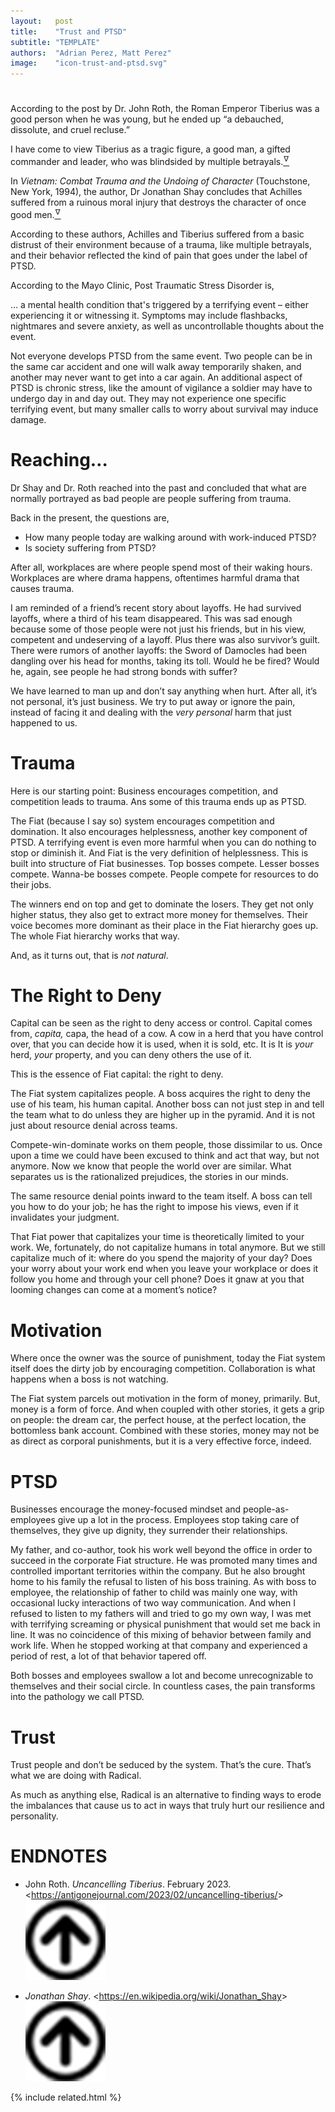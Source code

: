 ```yaml
---
layout:   post
title:    "Trust and PTSD"
subtitle: "TEMPLATE"
authors:  "Adrian Perez, Matt Perez"
image:    "icon-trust-and-ptsd.svg"
---
```


<div style="display:none;">
 <p>As a young person, the Roman Emperor Tiberius was a good person, but he ended up “a debauched, dissolute, and cruel recluse.”</p>
</div>

<h1></h1>
 <p>According to the post by Dr. John Roth, the Roman Emperor Tiberius was a good person when he was young, but he ended up “a debauched, dissolute, and cruel recluse.”</p>
  <div class="_citation">
   <p>I have come to view Tiberius as a tragic figure, a good man, a gifted commander and leader, who was blindsided by multiple betrayals.<a href="#en01"><sup id="bm01">&hairsp;&nabla;&hairsp;</sup></a></p>
  </div>
 <p>In <em>Vietnam: Combat Trauma and the Undoing of Character</em> (Touchstone, New York, 1994), the author, Dr Jonathan Shay concludes that Achilles <span class="_quotespan">suffered from a ruinous moral injury that destroys the character of once good men.</span><a href="#en02"><sup id="bm02">&hairsp;&nabla;&hairsp;</sup></a></p>
 <p>According to these authors, Achilles and Tiberius suffered from a basic distrust of their environment because of a trauma, like multiple betrayals, and their behavior reflected the kind of pain that goes under the label of PTSD.</p>
 <p>According to the Mayo Clinic, Post Traumatic Stress Disorder is,</p>
  <div class="_citation">
   <p>&hellip; a mental health condition that's triggered by a terrifying event &ndash; either experiencing it or witnessing it. Symptoms may include flashbacks, nightmares and severe anxiety, as well as uncontrollable thoughts about the event.</p>
  </div>
 <p>Not everyone develops PTSD from the same event. Two people can be in the same car accident and one will walk away temporarily shaken, and another may never want to get into a car again. An additional aspect of PTSD is chronic stress, like the amount of vigilance a soldier may have to undergo day in and day out. They may not experience one specific terrifying event, but many smaller calls to worry about survival may induce damage.</p>

<h1>Reaching&hellip;</h1>
 <p>Dr Shay and Dr. Roth reached into the past and concluded that what are normally portrayed as <span class="_quotespan">bad people</span> are people suffering from trauma. </p>
 <p>Back in the present, the questions are,</p>
  <ul>
   <li>How many people today are walking around with work-induced PTSD?</li>
   <li>Is society suffering from PTSD?</li>
  </ul>
 <p>After all, workplaces are where people spend most of their waking hours. Workplaces are where drama happens, oftentimes harmful drama that causes trauma.</p>
 <p>I am reminded of a friend&rsquo;s recent story about layoffs. He had survived layoffs, where a third of his team disappeared. This was sad enough because some of those people were not just his friends, but in his view, competent and undeserving of a layoff. Plus there was also <span class="_quotespan">survivor&rsquo;s guilt.</span> There were rumors of another layoffs: the Sword of Damocles had been dangling over his head for months, taking its toll. Would he be fired? Would he, again, see people he had strong bonds with suffer?</p>
 <p>We have learned to <span class="_quotespan">man up</span> and <span class="_quotespan">don&rsquo;t say anything</span> when hurt. After all, <span class="_quotespan">it&rsquo;s not personal, it&rsquo;s just business.</span> We try to put away or ignore the pain, instead of facing it and dealing with the <em>very personal</em> harm that just happened to us.</p>

<h1>Trauma</h1>
 <p>Here is our starting point: <span class="_quotespan">Business encourages competition, and competition leads to trauma.</span> Ans some of this trauma ends up as PTSD.</p>
 <p>The <span class="_paradigm">Fiat</span> (<span class="_quotespan">because I say so</span>) system encourages competition and domination. It also encourages helplessness, another key component of PTSD. A terrifying event is even more harmful when you can do nothing to stop or diminish it. And <span class="_paradigm">Fiat</span> is the very definition of helplessness. This is built into structure of <span class="_paradigm">Fiat</span> businesses. Top bosses compete. Lesser bosses compete. Wanna-be bosses compete. People compete for resources to do their jobs.</p>
 <p>The winners end on top and get to dominate the losers. They get not only higher status, they also get to extract more money for themselves. Their  voice becomes more dominant as their place in the <span class='_paradigm'>Fiat</spam> hierarchy goes up. The whole <span class="_paradigm">Fiat</span> hierarchy works that way.</p>
 <p>And, as it turns out, that is <em>not natural</em>.</p>

<h1>The Right to Deny</h1>
 <p>Capital can be seen as the right to deny access or control. Capital comes from, <em>capita,</em> capa, the head of a cow. A cow in a herd that you have control over, that you can decide how it is used, when it is sold, etc. It is  It is <em>your</em> herd, <em>your</em> property, and you can deny others the use of it.</p>
 <p>This is the essence of <span class="_paradigm">Fiat</span> capital: the right to deny.</p>
 <p>The <span class="_paradigm">Fiat</span> system capitalizes people. A boss acquires the right to deny the use of his team, his human capital. Another boss can not just step in and tell the team what to do unless they are higher up in the pyramid. And it is not just about resource denial across teams.</p>
 <p>Compete-win-dominate works on <span class="_quotespan">them people,</span> those dissimilar to us. Once upon a time we could have been excused to think and act that way, but not anymore. Now we know that people the world over are similar. What separates us is the rationalized prejudices, the stories in our minds.</p>
 <p>The same resource denial points inward to the team itself. A boss can tell you how to do your job; he has the right to impose his views, even if it invalidates your judgment.</p>
 <p>That <span class="_paradigm">Fiat</span> power that capitalizes your time is theoretically limited to your work. We, fortunately, do not capitalize humans in total anymore. But we still capitalize much of it: where do you spend the majority of your day? Does your worry about your work end when you leave your workplace or does it follow you home and through your cell phone? Does it gnaw at you that looming changes can come at a moment&rsquo;s notice?</p>
 <p>

<h1>Motivation</h1>
 <p>Where once the owner was the source of punishment, today the <span class="_paradigm">Fiat</span> system itself does the dirty job by encouraging competition. Collaboration is what happens when a boss is not watching.</p>
 <p>The <span class="_paradigm">Fiat</span> system parcels out motivation in the form of money, primarily. But, money is a form of force. And when coupled with other stories, it gets a grip on people: the dream car, the perfect house, at the perfect location, the bottomless bank account. Combined with these stories, money may not be as direct as corporal punishments, but it is a very effective force, indeed.</p>

<h1>PTSD</h1>
 <p>Businesses encourage the money-focused mindset and people-as-employees give up a lot in the process. Employees stop taking care of themselves, they give up dignity, they surrender their relationships.</p>
 <p>My father, and co-author, took his work well beyond the office in order to succeed in the corporate <span class="_paradigm">Fiat</span> structure. He was promoted many times and controlled important territories within the company. But he also brought home to his family the refusal to listen of his boss training. As with boss to employee, the relationship of father to child was mainly one way, with occasional lucky interactions of two way communication. And when I refused to listen to my fathers will and tried to go my own way, I was met with terrifying screaming or physical punishment that would set me back in line. It was no coincidence of this mixing of behavior between family and work life. When he stopped working at that company and experienced a period of rest, a lot of that behavior tapered off.</p>
 <p>Both bosses and employees swallow a lot and become unrecognizable to themselves and their social circle. In countless cases, the pain transforms into the pathology we call PTSD.</p>
 <p>

<h1>Trust</h1>
 <p>Trust people and don&rsquo;t be seduced by the system. That&rsquo;s the cure. That&rsquo;s what we are doing with <span class="_paradigm">Radical</span>.</p>
 <p>As much as anything else, <span class="_paradigm">Radical</span> is an alternative to finding ways to erode the imbalances that cause us to act in ways that truly hurt our resilience and personality.</p>

<h1 class="_section">ENDNOTES</h1>
 <ul>
  <li id="en01">
   <p class="_list-item">
    John Roth.
    <em>Uncancelling Tiberius</em>.
    February 2023.
    &lt;<a href="https://antigonejournal.com/2023/02/uncancelling-tiberius/" target="_blank">https://antigonejournal.com/2023/02/uncancelling-tiberius/</a>&gt;
    <a class="_uparrow" href="#bm01"><img src="/assets/img/arrow-up-icon.png"></a>
   </p>
  </li>
  <li id="en02">
   <p class="_list-item">
    <em>Jonathan Shay</em>.
    &lt;<a href="https://en.wikipedia.org/wiki/Jonathan_Shay" target="_blank">https://en.wikipedia.org/wiki/Jonathan_Shay</a>&gt;
    <a class="_uparrow" href="#bm02"><img src="/assets/img/arrow-up-icon.png"></a>
   </p>
  </li>
 </ul>

{% include related.html %}
